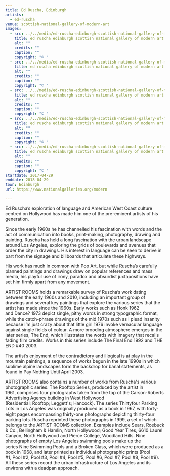 ```yaml
---
title: Ed Ruscha, Edinburgh
artists:
  - ed-ruscha
venue: scottish-national-gallery-of-modern-art
images:
  - src: ../../media/ed-ruscha-edinburgh-scottish-national-gallery-of-modern-art-2017-04-29-0.webp
    title: ed ruscha edinburgh scottish national gallery of modern art 2017 04 29 0
    alt: ""
    credits: ""
    caption: ""
    copyright: "© "
  - src: ../../media/ed-ruscha-edinburgh-scottish-national-gallery-of-modern-art-2017-04-29-1.webp
    title: ed ruscha edinburgh scottish national gallery of modern art 2017 04 29 1
    alt: ""
    credits: ""
    caption: ""
    copyright: "© "
  - src: ../../media/ed-ruscha-edinburgh-scottish-national-gallery-of-modern-art-2017-04-29-2.webp
    title: ed ruscha edinburgh scottish national gallery of modern art 2017 04 29 2
    alt: ""
    credits: ""
    caption: ""
    copyright: "© "
  - src: ../../media/ed-ruscha-edinburgh-scottish-national-gallery-of-modern-art-2017-04-29-3.webp
    title: ed ruscha edinburgh scottish national gallery of modern art 2017 04 29 3
    alt: ""
    credits: ""
    caption: ""
    copyright: "© "
  - src: ../../media/ed-ruscha-edinburgh-scottish-national-gallery-of-modern-art-2017-04-29-4.webp
    title: ed ruscha edinburgh scottish national gallery of modern art 2017 04 29 4
    alt: ""
    credits: ""
    caption: ""
    copyright: "© "
startdate: 2017-04-29
enddate: 2018-04-29
town: Edinburgh
url: https://www.nationalgalleries.org/modern

---
```


Ed Ruscha’s exploration of language and American West Coast culture centred on Hollywood has made him one of the pre-eminent artists of his generation.

Since the early 1960s he has channelled his fascination with words and the act of communication into books, print-making, photography, drawing and painting. Ruscha has held a long fascination with the urban landscape around Los Angeles, exploring the grids of boulevards and avenues that order the city in drawings. His interest in language can be seen to derive in part from the signage and billboards that articulate these highways.

His work has much in common with Pop Art, but while Ruscha’s carefully planned paintings and drawings draw on popular references and mass media, his playful use of irony, paradox and absurdist juxtapositions have set him firmly apart from any movement.

ARTIST ROOMS holds a remarkable survey of Ruscha’s work dating between the early 1960s and 2010, including an important group of drawings and several key paintings that explore the various series that the artist has made since the 1960s. Early works such as Honk 1962 and Dance? 1973 depict single, pithy words in strong typographic format, while the catch-phrase drawings of the mid 1970s such as I plead insanity because I’m just crazy about that little girl 1976 invoke vernacular language against single fields of colour. A more brooding atmosphere emerges in the later series, The End, which illustrates the words with imagery that recalls fading film credits. Works in this series include The Final End 1992 and THE END #40 2003.

The artist’s enjoyment of the contradictory and illogical is at play in the mountain paintings, a sequence of works begun in the late 1990s in which sublime alpine landscapes form the backdrop for banal statements, as found in Pay Nothing Until April 2003.

ARTIST ROOMS also contains a number of works from Ruscha's various photographic series. The Rooftop Series, produced by the artist in 1961, comprises four photographs taken from the top of the Carson-Roberts Advertising Agency building in West Hollywood (Residential; Rooftop; Leggett's; Hancock). The series Thirtyfour Parking Lots in Los Angeles was originally produced as a book in 1967, with forty-eight pages encompassing thirty-one photographs depicting thirty-four parking lots. Ruscha reprinted these photographs in 1999, a set of which belongs to the ARTIST ROOMS collection. Examples include Sears, Roebuck & Co., Bellingham & Hamlin, North Hollywood; Good Year Tires, 6610 Laurel Canyon, North Hollywood and Pierce College, Woodland Hills. Nine photographs of empty Los Angeles swimming pools make up the series Nine Swimming Pools and a Broken Glass, which were produced as a book in 1968, and later printed as individual photographic prints (Pool #1, Pool #2, Pool #3, Pool #4, Pool #5, Pool #6, Pool #7, Pool #8, Pool #9). All these series record the urban infrastructure of Los Angeles and its environs with a deadpan approach.